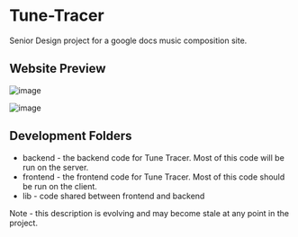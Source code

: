 # Tune-Tracer

Senior Design project for a google docs music composition site.

## Website Preview

![image](https://github.com/user-attachments/assets/3fa16886-c8f1-43a7-a8ea-9004252b6006)

![image](https://github.com/user-attachments/assets/290ddedb-a964-467f-8828-649dbce3f84f)


## Development Folders

* backend - the backend code for Tune Tracer. Most of this code will be run on the server.
* frontend - the frontend code for Tune Tracer. Most of this code should be run on the client.
* lib - code shared between frontend and backend

Note - this description is evolving and may become stale at any point in the project.
